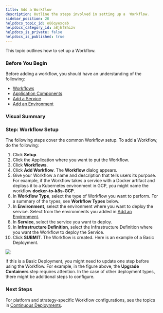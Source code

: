```yaml
---
title: Add a Workflow
description: Outline the steps involved in setting up a  Workflow.
sidebar_position: 20
helpdocs_topic_id: o86qyexcab
helpdocs_category_id: a8jhf8hizv
helpdocs_is_private: false
helpdocs_is_published: true
---
```


This topic outlines how to set up a Workflow. 

### Before You Begin

Before adding a workflow, you should have an understanding of the following:

* [Workflows](workflow-configuration.md)
* [Application Components](../applications/application-configuration.md)
* [Add a Service](../setup-services/service-configuration.md)
* [Add an Environment](../environments/environment-configuration.md)


### Visual Summary


### Step: Workflow Setup

The following steps cover the common Workflow setup. To add a Workflow, do the following:

1. Click **Setup**.
2. Click the Application where you want to put the Workflow.
3. Click **Workflows**.
4. Click **Add Workflow**. The **Workflow** dialog appears.
5. Give your Workflow a name and description that tells users its purpose. For example, if the Workflow takes a service with a Docker artifact and deploys it to a Kubernetes environment in GCP, you might name the workflow **docker-to-k8s-GCP**.
6. In **Workflow Type**, select the type of Workflow you want to perform. For a summary of the types, see **Workflow Types** below.
7. In **Environment**, select the environment where you want to deploy the service. Select from the environments you added in [Add an Environment](../environments/environment-configuration.md).
8. In **Service**, select the service you want to deploy.
9. In **Infrastructure Definition**, select the Infrastructure Definition where you want the Workflow to deploy the Service.
10. Click **SUBMIT**. The Workflow is created. Here is an example of a Basic Deployment.

![](./static/tags-how-tos-158.png)

If this is a Basic Deployment, you might need to update one step before using the Workflow. For example, in the figure above, the **Upgrade Containers** step requires attention. In the case of other deployment types, there might be additional steps to configure.


### Next Steps

For platform and strategy-specific Workflow configurations, see the topics in [Continuous Deployments](/docs/category/continuous-delivery).

